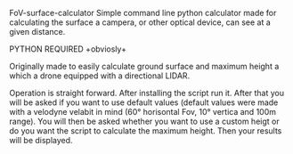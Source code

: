FoV-surface-calculator
Simple command line python calculator made for calculating the surface a campera, or other optical device, can see at a given distance.

PYTHON REQUIRED +obviosly+

Originally made to easily calculate ground surface and maximum height a which a drone equipped with a directional LIDAR.

Operation is straight forward. After installing the script run it. After that you will be asked if you want to use default values (default values were made with a velodyne velabit in mind (60° horisontal Fov, 10° vertica and 100m range). You will then be asked whether you want to use a custom heigt or do you want the script to calculate the maximum height. Then your results will be displayed.
